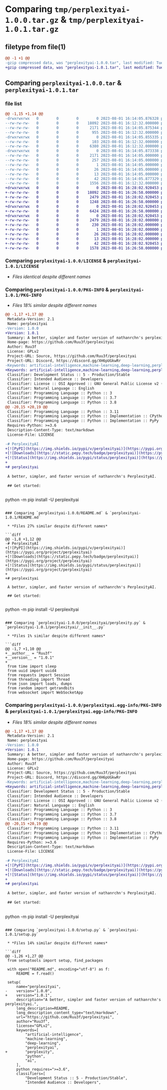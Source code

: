 # Comparing `tmp/perplexityai-1.0.0.tar.gz` & `tmp/perplexityai-1.0.1.tar.gz`

## filetype from file(1)

```diff
@@ -1 +1 @@
-gzip compressed data, was "perplexityai-1.0.0.tar", last modified: Tue Aug  1 16:14:05 2023, max compression
+gzip compressed data, was "perplexityai-1.0.1.tar", last modified: Tue Aug  1 16:28:02 2023, max compression
```

## Comparing `perplexityai-1.0.0.tar` & `perplexityai-1.0.1.tar`

### file list

```diff
@@ -1,15 +1,14 @@
-drwxrwxrwx   0        0        0        0 2023-08-01 16:14:05.876328 perplexityai-1.0.0/
--rw-rw-rw-   0        0        0    18092 2023-08-01 16:12:32.000000 perplexityai-1.0.0/LICENSE
--rw-rw-rw-   0        0        0     2171 2023-08-01 16:14:05.875344 perplexityai-1.0.0/PKG-INFO
--rw-rw-rw-   0        0        0      955 2023-08-01 16:12:32.000000 perplexityai-1.0.0/README.md
-drwxrwxrwx   0        0        0        0 2023-08-01 16:14:05.855335 perplexityai-1.0.0/perplexityai/
--rw-rw-rw-   0        0        0      103 2023-08-01 16:12:32.000000 perplexityai-1.0.0/perplexityai/__init__.py
--rw-rw-rw-   0        0        0     6380 2023-08-01 16:12:32.000000 perplexityai-1.0.0/perplexityai/perplexity.py
-drwxrwxrwx   0        0        0        0 2023-08-01 16:14:05.873338 perplexityai-1.0.0/perplexityai.egg-info/
--rw-rw-rw-   0        0        0     2171 2023-08-01 16:14:05.000000 perplexityai-1.0.0/perplexityai.egg-info/PKG-INFO
--rw-rw-rw-   0        0        0      257 2023-08-01 16:14:05.000000 perplexityai-1.0.0/perplexityai.egg-info/SOURCES.txt
--rw-rw-rw-   0        0        0        1 2023-08-01 16:14:05.000000 perplexityai-1.0.0/perplexityai.egg-info/dependency_links.txt
--rw-rw-rw-   0        0        0       26 2023-08-01 16:14:05.000000 perplexityai-1.0.0/perplexityai.egg-info/requires.txt
--rw-rw-rw-   0        0        0       13 2023-08-01 16:14:05.000000 perplexityai-1.0.0/perplexityai.egg-info/top_level.txt
--rw-rw-rw-   0        0        0       42 2023-08-01 16:14:05.877329 perplexityai-1.0.0/setup.cfg
--rw-rw-rw-   0        0        0     1556 2023-08-01 16:12:32.000000 perplexityai-1.0.0/setup.py
+drwxrwxrwx   0        0        0        0 2023-08-01 16:28:02.920453 perplexityai-1.0.1/
+-rw-rw-rw-   0        0        0    18092 2023-08-01 16:26:58.000000 perplexityai-1.0.1/LICENSE
+-rw-rw-rw-   0        0        0     2479 2023-08-01 16:28:02.920453 perplexityai-1.0.1/PKG-INFO
+-rw-rw-rw-   0        0        0     1248 2023-08-01 16:26:58.000000 perplexityai-1.0.1/README.md
+drwxrwxrwx   0        0        0        0 2023-08-01 16:28:02.920453 perplexityai-1.0.1/perplexityai/
+-rw-rw-rw-   0        0        0     6424 2023-08-01 16:26:58.000000 perplexityai-1.0.1/perplexityai/__init__.py
+drwxrwxrwx   0        0        0        0 2023-08-01 16:28:02.920453 perplexityai-1.0.1/perplexityai.egg-info/
+-rw-rw-rw-   0        0        0     2479 2023-08-01 16:28:02.000000 perplexityai-1.0.1/perplexityai.egg-info/PKG-INFO
+-rw-rw-rw-   0        0        0      230 2023-08-01 16:28:02.000000 perplexityai-1.0.1/perplexityai.egg-info/SOURCES.txt
+-rw-rw-rw-   0        0        0        1 2023-08-01 16:28:02.000000 perplexityai-1.0.1/perplexityai.egg-info/dependency_links.txt
+-rw-rw-rw-   0        0        0       26 2023-08-01 16:28:02.000000 perplexityai-1.0.1/perplexityai.egg-info/requires.txt
+-rw-rw-rw-   0        0        0       13 2023-08-01 16:28:02.000000 perplexityai-1.0.1/perplexityai.egg-info/top_level.txt
+-rw-rw-rw-   0        0        0       42 2023-08-01 16:28:02.920453 perplexityai-1.0.1/setup.cfg
+-rw-rw-rw-   0        0        0     1578 2023-08-01 16:26:58.000000 perplexityai-1.0.1/setup.py
```

### Comparing `perplexityai-1.0.0/LICENSE` & `perplexityai-1.0.1/LICENSE`

 * *Files identical despite different names*

### Comparing `perplexityai-1.0.0/PKG-INFO` & `perplexityai-1.0.1/PKG-INFO`

 * *Files 18% similar despite different names*

```diff
@@ -1,17 +1,17 @@
 Metadata-Version: 2.1
 Name: perplexityai
-Version: 1.0.0
+Version: 1.0.1
 Summary: A better, simpler and faster version of nathanrchn's perplexityai.
 Home-page: https://github.com/Ruu3f/perplexityai
 Author: Ruu3f
 License: GPLv2
 Project-URL: Source, https://github.com/Ruu3f/perplexityai
 Project-URL: Discord, https://discord.gg/XH6pUGkwRr
-Keywords: artificial-intelligence,machine-learning,deep-learning,perplexityai,python,ai
+Keywords: artificial-intelligence,machine-learning,deep-learning,perplexityai,perplexity,python,ai
 Classifier: Development Status :: 5 - Production/Stable
 Classifier: Intended Audience :: Developers
 Classifier: License :: OSI Approved :: GNU General Public License v2 (GPLv2)
 Classifier: Natural Language :: English
 Classifier: Programming Language :: Python :: 3
 Classifier: Programming Language :: Python :: 3.7
 Classifier: Programming Language :: Python :: 3.8
@@ -20,15 +20,19 @@
 Classifier: Programming Language :: Python :: 3.11
 Classifier: Programming Language :: Python :: Implementation :: CPython
 Classifier: Programming Language :: Python :: Implementation :: PyPy
 Requires-Python: >=3.6
 Description-Content-Type: text/markdown
 License-File: LICENSE
 
-# PerplexityAI
+[![PyPI](https://img.shields.io/pypi/v/perplexityai)](https://pypi.org/project/perplexityai)
+[![Downloads](https://static.pepy.tech/badge/perplexityai)](https://pypi.org/project/perplexityai)
+[![Status](https://img.shields.io/pypi/status/perplexityai)](https://pypi.org/project/perplexityai)
+
+# perplexityai
 
 A better, simpler, and faster version of nathanrchn's PerplexityAI.
 
 ## Get started:
 
 ```
 python -m pip install -U perplexityai
```

### Comparing `perplexityai-1.0.0/README.md` & `perplexityai-1.0.1/README.md`

 * *Files 27% similar despite different names*

```diff
@@ -1,8 +1,12 @@
-# PerplexityAI
+[![PyPI](https://img.shields.io/pypi/v/perplexityai)](https://pypi.org/project/perplexityai)
+[![Downloads](https://static.pepy.tech/badge/perplexityai)](https://pypi.org/project/perplexityai)
+[![Status](https://img.shields.io/pypi/status/perplexityai)](https://pypi.org/project/perplexityai)
+
+# perplexityai
 
 A better, simpler, and faster version of nathanrchn's PerplexityAI.
 
 ## Get started:
 
 ```
 python -m pip install -U perplexityai
```

### Comparing `perplexityai-1.0.0/perplexityai/perplexity.py` & `perplexityai-1.0.1/perplexityai/__init__.py`

 * *Files 1% similar despite different names*

```diff
@@ -1,7 +1,10 @@
+__author__ = "Ruu3f"
+__version__ = "1.0.1"
+
 from time import sleep
 from uuid import uuid4
 from requests import Session
 from threading import Thread
 from json import loads, dumps
 from random import getrandbits
 from websocket import WebSocketApp
```

### Comparing `perplexityai-1.0.0/perplexityai.egg-info/PKG-INFO` & `perplexityai-1.0.1/perplexityai.egg-info/PKG-INFO`

 * *Files 18% similar despite different names*

```diff
@@ -1,17 +1,17 @@
 Metadata-Version: 2.1
 Name: perplexityai
-Version: 1.0.0
+Version: 1.0.1
 Summary: A better, simpler and faster version of nathanrchn's perplexityai.
 Home-page: https://github.com/Ruu3f/perplexityai
 Author: Ruu3f
 License: GPLv2
 Project-URL: Source, https://github.com/Ruu3f/perplexityai
 Project-URL: Discord, https://discord.gg/XH6pUGkwRr
-Keywords: artificial-intelligence,machine-learning,deep-learning,perplexityai,python,ai
+Keywords: artificial-intelligence,machine-learning,deep-learning,perplexityai,perplexity,python,ai
 Classifier: Development Status :: 5 - Production/Stable
 Classifier: Intended Audience :: Developers
 Classifier: License :: OSI Approved :: GNU General Public License v2 (GPLv2)
 Classifier: Natural Language :: English
 Classifier: Programming Language :: Python :: 3
 Classifier: Programming Language :: Python :: 3.7
 Classifier: Programming Language :: Python :: 3.8
@@ -20,15 +20,19 @@
 Classifier: Programming Language :: Python :: 3.11
 Classifier: Programming Language :: Python :: Implementation :: CPython
 Classifier: Programming Language :: Python :: Implementation :: PyPy
 Requires-Python: >=3.6
 Description-Content-Type: text/markdown
 License-File: LICENSE
 
-# PerplexityAI
+[![PyPI](https://img.shields.io/pypi/v/perplexityai)](https://pypi.org/project/perplexityai)
+[![Downloads](https://static.pepy.tech/badge/perplexityai)](https://pypi.org/project/perplexityai)
+[![Status](https://img.shields.io/pypi/status/perplexityai)](https://pypi.org/project/perplexityai)
+
+# perplexityai
 
 A better, simpler, and faster version of nathanrchn's PerplexityAI.
 
 ## Get started:
 
 ```
 python -m pip install -U perplexityai
```

### Comparing `perplexityai-1.0.0/setup.py` & `perplexityai-1.0.1/setup.py`

 * *Files 14% similar despite different names*

```diff
@@ -1,26 +1,27 @@
 from setuptools import setup, find_packages
 
 with open("README.md", encoding="utf-8") as f:
     README = f.read()
 
 setup(
     name="perplexityai",
-    version="1.0.0",
+    version="1.0.1",
     description="A better, simpler and faster version of nathanrchn's perplexityai.",
     long_description=README,
     long_description_content_type="text/markdown",
     url="https://github.com/Ruu3f/perplexityai",
     author="Ruu3f",
     license="GPLv2",
     keywords=[
         "artificial-intelligence",
         "machine-learning",
         "deep-learning",
         "perplexityai",
+        "perplexity",
         "python",
         "ai",
     ],
     python_requires=">=3.6",
     classifiers=[
         "Development Status :: 5 - Production/Stable",
         "Intended Audience :: Developers",
```

